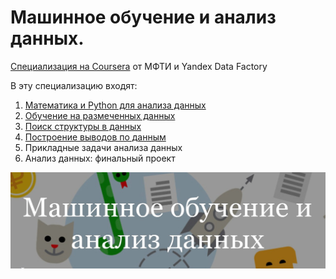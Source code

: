 # Машинное обучение и анализ данных.

[Специализация на Coursera](https://www.coursera.org/specializations/mashinnoye-obucheniye) от МФТИ и Yandex Data Factory

В эту специализацию входят:

1. [Математика и Python для анализа данных](https://github.com/demidovakatya/mashinnoye-obucheniye/tree/master/mathematics-and-python)
2. [Обучение на размеченных данных](https://github.com/demidovakatya/mashinnoye-obucheniye/tree/master/supervised-learning)
3. [Поиск структуры в данных](https://github.com/demidovakatya/mashinnoye-obucheniye/tree/master/unsupervised-learning)
4. [Построение выводов по данным](https://github.com/demidovakatya/mashinnoye-obucheniye/tree/master/stats-for-data-analysis)
5. Прикладные задачи анализа данных
6. Анализ данных: финальный проект

[![](/header.jpg)](https://www.coursera.org/specializations/mashinnoye-obucheniye)
